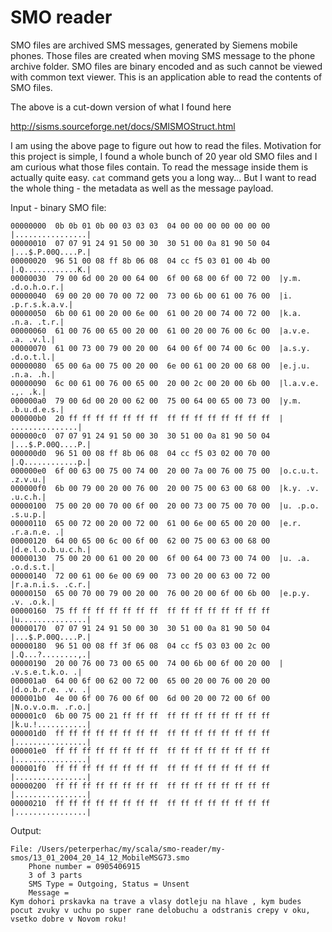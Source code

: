 # SMO reader

SMO files are archived SMS messages, generated by Siemens mobile phones. Those files are created when moving SMS message to the phone archive folder. SMO files are binary encoded and as such cannot be viewed with common text viewer. This is an application able to read the contents of SMO files.

The above is a cut-down version of what I found here

http://sisms.sourceforge.net/docs/SMISMOStruct.html

I am using the above page to figure out how to read the files.
Motivation for this project is simple, I found a whole bunch of 20 year old SMO files and I am curious what those files contain. To read the message inside them is actually quite easy. `cat` command gets you a long way... But I want to read the whole thing - the metadata as well as the message payload.


Input - binary SMO file:

```
00000000  0b 0b 01 0b 00 03 03 03  04 00 00 00 00 00 00 00  |................|
00000010  07 07 91 24 91 50 00 30  30 51 00 0a 81 90 50 04  |...$.P.00Q....P.|
00000020  96 51 00 08 ff 8b 06 08  04 cc f5 03 01 00 4b 00  |.Q............K.|
00000030  79 00 6d 00 20 00 64 00  6f 00 68 00 6f 00 72 00  |y.m. .d.o.h.o.r.|
00000040  69 00 20 00 70 00 72 00  73 00 6b 00 61 00 76 00  |i. .p.r.s.k.a.v.|
00000050  6b 00 61 00 20 00 6e 00  61 00 20 00 74 00 72 00  |k.a. .n.a. .t.r.|
00000060  61 00 76 00 65 00 20 00  61 00 20 00 76 00 6c 00  |a.v.e. .a. .v.l.|
00000070  61 00 73 00 79 00 20 00  64 00 6f 00 74 00 6c 00  |a.s.y. .d.o.t.l.|
00000080  65 00 6a 00 75 00 20 00  6e 00 61 00 20 00 68 00  |e.j.u. .n.a. .h.|
00000090  6c 00 61 00 76 00 65 00  20 00 2c 00 20 00 6b 00  |l.a.v.e. .,. .k.|
000000a0  79 00 6d 00 20 00 62 00  75 00 64 00 65 00 73 00  |y.m. .b.u.d.e.s.|
000000b0  20 ff ff ff ff ff ff ff  ff ff ff ff ff ff ff ff  | ...............|
000000c0  07 07 91 24 91 50 00 30  30 51 00 0a 81 90 50 04  |...$.P.00Q....P.|
000000d0  96 51 00 08 ff 8b 06 08  04 cc f5 03 02 00 70 00  |.Q............p.|
000000e0  6f 00 63 00 75 00 74 00  20 00 7a 00 76 00 75 00  |o.c.u.t. .z.v.u.|
000000f0  6b 00 79 00 20 00 76 00  20 00 75 00 63 00 68 00  |k.y. .v. .u.c.h.|
00000100  75 00 20 00 70 00 6f 00  20 00 73 00 75 00 70 00  |u. .p.o. .s.u.p.|
00000110  65 00 72 00 20 00 72 00  61 00 6e 00 65 00 20 00  |e.r. .r.a.n.e. .|
00000120  64 00 65 00 6c 00 6f 00  62 00 75 00 63 00 68 00  |d.e.l.o.b.u.c.h.|
00000130  75 00 20 00 61 00 20 00  6f 00 64 00 73 00 74 00  |u. .a. .o.d.s.t.|
00000140  72 00 61 00 6e 00 69 00  73 00 20 00 63 00 72 00  |r.a.n.i.s. .c.r.|
00000150  65 00 70 00 79 00 20 00  76 00 20 00 6f 00 6b 00  |e.p.y. .v. .o.k.|
00000160  75 ff ff ff ff ff ff ff  ff ff ff ff ff ff ff ff  |u...............|
00000170  07 07 91 24 91 50 00 30  30 51 00 0a 81 90 50 04  |...$.P.00Q....P.|
00000180  96 51 00 08 ff 3f 06 08  04 cc f5 03 03 00 2c 00  |.Q...?........,.|
00000190  20 00 76 00 73 00 65 00  74 00 6b 00 6f 00 20 00  | .v.s.e.t.k.o. .|
000001a0  64 00 6f 00 62 00 72 00  65 00 20 00 76 00 20 00  |d.o.b.r.e. .v. .|
000001b0  4e 00 6f 00 76 00 6f 00  6d 00 20 00 72 00 6f 00  |N.o.v.o.m. .r.o.|
000001c0  6b 00 75 00 21 ff ff ff  ff ff ff ff ff ff ff ff  |k.u.!...........|
000001d0  ff ff ff ff ff ff ff ff  ff ff ff ff ff ff ff ff  |................|
000001e0  ff ff ff ff ff ff ff ff  ff ff ff ff ff ff ff ff  |................|
000001f0  ff ff ff ff ff ff ff ff  ff ff ff ff ff ff ff ff  |................|
00000200  ff ff ff ff ff ff ff ff  ff ff ff ff ff ff ff ff  |................|
00000210  ff ff ff ff ff ff ff ff  ff ff ff ff ff ff ff ff  |................|
```

Output:

```
File: /Users/peterperhac/my/scala/smo-reader/my-smos/13_01_2004_20_14_12_MobileMSG73.smo
	Phone number = 0905406915
	3 of 3 parts
	SMS Type = Outgoing, Status = Unsent
	Message =
Kym dohori prskavka na trave a vlasy dotleju na hlave , kym budes pocut zvuky v uchu po super rane delobuchu a odstranis crepy v oku, vsetko dobre v Novom roku!
```

